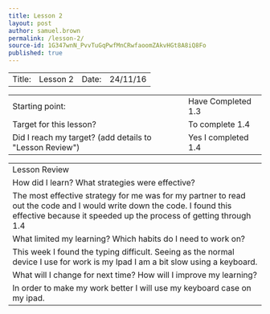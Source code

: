 ```yaml
---
title: Lesson 2
layout: post
author: samuel.brown
permalink: /lesson-2/
source-id: 1G347wnN_PvvTuGqPwfMnCRwfaoomZAkvHGt8A8iQ8Fo
published: true
---
```

<table>
  <tr>
    <td>Title:</td>
    <td>                                  Lesson 2</td>
    <td>                 Date:    </td>
    <td>    24/11/16</td>
  </tr>
</table>


<table>
  <tr>
    <td>Starting point:</td>
    <td>Have Completed 1.3</td>
  </tr>
  <tr>
    <td>Target for this lesson?</td>
    <td>To complete 1.4</td>
  </tr>
  <tr>
    <td>Did I reach my target? 
(add details to "Lesson Review")</td>
    <td>Yes I completed 1.4</td>
  </tr>
</table>


<table>
  <tr>
    <td>Lesson Review</td>
  </tr>
  <tr>
    <td>How did I learn? What strategies were effective? </td>
  </tr>
  <tr>
    <td>                                     The most effective strategy for me was for my partner to read out the code and I would write down the code. I found this effective because it speeded up the process of getting through 1.4</td>
  </tr>
  <tr>
    <td>What limited my learning? Which habits do I need to work on? </td>
  </tr>
  <tr>
    <td>                                     This week I found the typing difficult. Seeing as the normal device I use for work is my Ipad I am a bit slow using a keyboard.</td>
  </tr>
  <tr>
    <td>What will I change for next time? How will I improve my learning?</td>
  </tr>
  <tr>
    <td>                                    In order to make my work better I will use my keyboard case on my ipad.</td>
  </tr>
</table>


